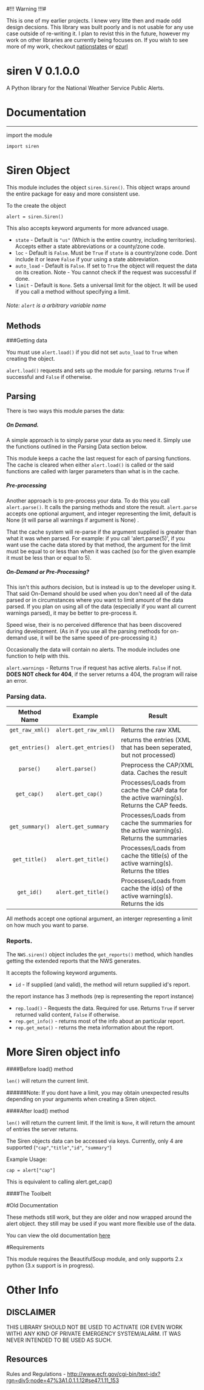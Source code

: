 #!!! Warning !!!#

This is one of my earlier projects. I knew very litte then and made odd design decsions. This library was built poorly and is not usable for any use case outside of re-writing it. I plan to revist this in the future, however my work on other libraries are currently being focuses on. If you wish to see more of my work, checkout [nationstates](https://github.com/Dolphman/pynationstates) or [ezurl](https://github.com/Dolphman/ezurl)

# siren V 0.1.0.0

A Python library for the National Weather Service Public Alerts. 


# Documentation
---

import the module

    import siren

# Siren Object

This module includes the object `siren.Siren()`. This object wraps around the entire package for easy and more consistent use. 

To the create the object

    alert = siren.Siren()

This also accepts keyword arguments for more advanced usage. 

* `state` - Default is `"us"` (Which is the entire country, including territories). Accepts either a state abbreviations or a county/zone code.
* `loc` - Default is `False`. Must be `True` if `state` is a country/zone code. Dont include it or leave `False` if your using a state abbreviation.
* `auto_load` - Default is `False`. If set to `True` the object will request the data on its creation. Note - You cannot check if the request was successful if done.
* `limit` - Default is `None`. Sets a universal limit for the object. It will be used if you call a method without specifying a limit.


###### Note: `alert` is a arbitrary variable name

## Methods

###Getting data

You must use `alert.load()` if you did not set `auto_load` to `True` when creating the object.

`alert.load()` requests and sets up the module for parsing. returns `True` if successful and `False` if otherwise. 



## Parsing 


There is two ways this module parses the data:

##### On Demand.

A simple approach is to simply parse your data as you need it. Simply use the functions outlined in the Parsing Data section below.

This module keeps a cache the last request for each of parsing functions. The cache is cleared when either `alert.load()` is called or the said functions are called with larger parameters than what is in the cache.

##### Pre-processing

Another approach is to pre-process your data. To do this you call `alert.parse()`. It calls the parsing methods and store the result. `alert.parse` accepts one optional argument, and integer representing the limit, default is None (it will parse all warnings if argument is None) .

That the cache system will re-parse if the argument supplied is greater than what it was when parsed.  For example: if you call 'alert.parse(5)', if you want use the cache data stored by that method, the argument for the limit must be equal to or less than when it was cached (so for the given example it must be less than or equal to 5).

##### On-Demand or Pre-Processing?

This isn't this authors decision, but  is instead is up to the developer using it. That said On-Demand should be used when you don't need all of the data parsed or in circumstances where you want to limit amount of the data parsed. If you plan on using all of the data (especially if you want all current warnings parsed), it may be better to pre-process it.

Speed wise, their is no perceived difference that has been discovered during development. (As in if you use all the parsing methods for on-demand use, it will be the same speed of pre-processing it.)

Occasionally the data will contain no alerts. The module includes one function to help with this.


`alert.warnings` - Returns `True` if request has active alerts. ``False`` if not. **DOES NOT check for 404**, if the server returns a 404, the program will raise an error.

### Parsing data.



|   Method Name   | Example             | Result                                                                                    |
|:---------------:|---------------------|-------------------------------------------------------------------------------------------|
| `get_raw_xml()` | `alert.get_raw_xml()`| Returns the raw XML                                                                      |
| `get_entries()` | `alert.get_entries()`| returns the entries (XML that has been seperated, but not processed)                     |
| `parse()`       | `alert.parse()`     | Preprocess the CAP/XML data. Caches the result                                            |
| `get_cap()`     | `alert.get_cap()`   | Processes/Loads from cache the CAP data for the active warning(s). Returns the CAP feeds. |
| `get_summary()` | `alert.get_summary` | Processes/Loads from cache the summaries for the active warning(s). Returns the summaries |
| `get_title()`   | `alert.get_title()` | Processes/Loads from cache the title(s) of the active warning(s). Returns the titles      |
| `get_id()`      | `alert.get_title()` | Processes/Loads from cache the id(s) of the active warning(s). Returns the ids            |

All methods accept one optional argument, an interger representing a limit on how much you want to parse.

### Reports.

The `NWS.siren()` object includes the `get_reports()` method, which handles getting the extended reports that the NWS generates. 

It accepts the following keyword arguments.

* `id` - If supplied (and valid), the method will return supplied id's report.

the report instance has 3 methods (rep is representing the report instance)

* `rep.load()` - Requests the data. Required for use. Returns `True` if server returned valid content, `False` if otherwise.
* `rep.get_info()` - returns most of the info about an particular report.
* `rep.get_meta()` - returns the meta information about the report.

# More Siren object info

####Before load() method
	
`len()` will return the current limit.

######Note: If you dont have a limit, you may obtain unexpected results depending on your arguments when creating a Siren object.

####After load() method

`len()` will return the current limit. If the limit is `None`, it will return the amount of entries the server returns.

The Siren objects data can be accessed via keys. Currently, only 4 are supported (`"cap"`,`"title"`,`"id"`, `"summary"`)

Example Usage:

    cap = alert["cap"]

This is equivalent to calling alert.get_cap()


####The Toolbelt

#Old Documentation

These methods still work, but they are older and now wrapped around the alert object. they still may be used if you want more flexible use of the data.

You can view the old documentation [here](https://github.com/Dolphman/siren/blob/master/OldDoc.md)

#Requirements

This module requires the BeautifulSoup module, and only supports 2.x python (3.x support is in progress). 

# Other Info

## DISCLAIMER

THIS LIBRARY SHOULD NOT BE USED TO ACTIVATE (OR EVEN WORK WITH) ANY KIND OF PRIVATE EMERGENCY SYSTEM/ALARM. IT WAS NEVER INTENDED TO BE USED AS SUCH. 

## Resources

Rules and Regulations - http://www.ecfr.gov/cgi-bin/text-idx?rgn=div5;node=47%3A1.0.1.1.12#se47.1.11_153
